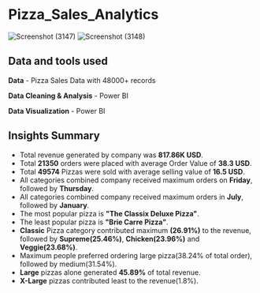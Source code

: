 # Pizza_Sales_Analytics

![Screenshot (3147)](https://github.com/trafo41/Pizza_Sales_Analytics_project/assets/37511094/cd9fc273-1341-4d6a-953a-c85925be07f6)
![Screenshot (3148)](https://github.com/trafo41/Pizza_Sales_Analytics_project/assets/37511094/df9c662e-5764-477e-b760-130c971fc333)

Data and tools used
--

**Data** - Pizza Sales Data with 48000+ records

**Data Cleaning & Analysis** - Power BI

**Data Visualization** - Power BI


Insights Summary
--



* Total revenue generated by company was **817.86K USD**.
* Total **21350** orders were placed with average Order Value of **38.3 USD**.
* Total **49574** Pizzas were sold with average selling value of **16.5 USD**.
* All categories combined company received maximum orders on **Friday**, followed by **Thursday**.
* All categories combined company received maximum orders in **July**, followed by **January**.
* The most popular pizza is **"The Classix Deluxe Pizza"**.
* The least popular pizza is **"Brie Carre Pizza"**.
* **Classic** Pizza category contributed maximum **(26.91%)** to the revenue, followed by **Supreme(25.46%)**, **Chicken(23.96%)** and **Veggie(23.68%)**.
* Maximum people preferred ordering large pizza(38.24% of total order), followed by medium(31.54%).
* **Large** pizzas alone generated **45.89%** of total revenue.
* **X-Large** pizzas contributed least to the revenue(1.8%).
